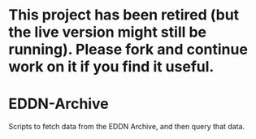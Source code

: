 **This project has been retired (but the live version might still be running).  Please fork and continue work on it if you find it useful.**
===

# EDDN-Archive
Scripts to fetch data from the EDDN Archive, and then query that data.
